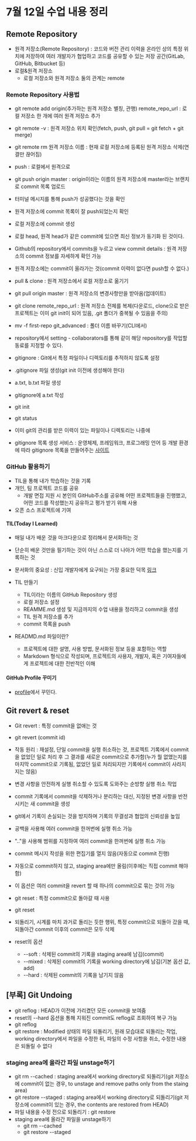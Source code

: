 # 7월 12일 수업 내용 정리
## Remote Repository

- 원격 저장소(Remote Repository) : 코드와 버전 관리 이력을 온라인 상의 특정 위치에 저장하여 여러 개발자가 협업하고 코드를 공유할 수 있는 저장 공간(GitLab, GitHub, Bitbucket 등)
- 로컬&원격 저장소
    - 로컬 저장소와 원격 저장소 둘의 관계는 remote

### Remote Repository 사용법
- git remote add origin(추가하는 원격 저장소 별칭, 관행) remote_repo_url : 로컬 저장소 한 개에 여러 원격 저장소 추가
- git remote -v : 원격 저장소 위치 확인(fetch, push, git pull = git fetch + git merge)
- git remote rm 원격 저장소 이름 : 현재 로컬 저장소에 등록된 원격 저장소 삭제(연결만 끊어짐)
- push : 로컬에서 원격으로
- git push origin master : origin이라는 이름의 원격 저장소에 master라는 브랜치로 commit 목록 업로드
- 터미널 메시지를 통해 push가 성공했다는 것을 확인
- 원격 저장소에 commit 목록이 잘 push되었는지 확인
- 로컬 저장소에 commit 생성
- 로컬 head, 원격 head가 같은 commit에 있으면 최신 정보가 동기화 된 것이다.
- Github의 repository에서 commits을 누르고 view commit details : 원격 저장소의 commit 정보를 자세하게 확인 가능
- 원격 저장소에는 commit이 올라가는 것(commit 이력이 없다면 push할 수 없다.)
- pull & clone : 원격 저장소에서 로컬 저장소로 옮기기
- git pull origin master : 원격 저장소의 변경사항만을 받아옴(업데이트)
- git clone remote_repo_url : 원격 저장소 전체를 복제(다운로드, clone으로 받은 프로젝트는 이미 git init이 되어 있음, .git 폴더가 중복될 수 있음을 주의)
- mv -f first-repo git_advanced : 폴더 이름 바꾸기(CLI에서)
- repository에서 setting - collaborators를 통해 같이 해당 repository를 작업할 동료를 지정할 수 있다.

- gitignore : Git에서 특정 파일이나 디렉토리를 추적하지 않도록 설정
- .gitignore 파일 생성(git init 이전에 생성해야 한다)
- a.txt, b.txt 파일 생성
- gitignore에 a.txt 작성
- git init
- git status
- 이미 git의 관리를 받은 이력이 있는 파일이나 디렉토리는 나중에 
- gitignore 목록 생성 서비스 : 운영체제, 프레임워크, 프로그래밍 언어 등 개발 환경에 따라 gitignore 목록을 만들어주는 [사이트](https://www.toptal.com/developers/gitignore/)

### GitHub 활용하기
- TIL을 통해 내가 학습하는 것을 기록
- 개인, 팀 프로젝트 코드를 공유
    - 개발 면접 지원 시 본인의 GitHub주소를 공유해 어떤 프로젝트들을 진행했고, 어떤 코드를 작성했는지 공유하고 평가 받기 위해 사용
- 오픈 소스 프로젝트에 기여
#### TIL(Today I Learned)
- 매일 내가 배운 것을 마크다운으로 정리해서 문서화하는 것
- 단순히 배운 것만을 필기하는 것이 아닌 스스로 더 나아가 어떤 학습을 했는지를 기록하는 것

- 문서화의 중요성 : 신입 개발자에게 요구되는 가장 중요한 덕목 [링크](https://d2.naver.com/news/3435170)
- TIL 만들기
    - TIL이라는 이름의 GitHub Repository 생성
    - 로컬 저장소 설정
    - REAMME.md 생성 및 지금까지의 수업 내용을 정리하고 commit을 생성
    - TIL 원격 저장소를 추가
    - commit 목록을 push
- READMD.md 파일이란?
    - 프로젝트에 대한 설명, 사용 방법, 문서화된 정보 등을 포함하는 역할
    - Markdown 형식으로 작성되며, 프로젝트의 사용자, 개발자, 혹은 기여자들에게 프로젝트에 대한 전반적인 이해
#### GitHub Profile 꾸미기
- [profile](https://github.com/dnjswoc)에서 꾸민다.


## Git revert & reset
- Git revert : 특정 commit을 없애는 것
- git revert (commit id)
- 작동 원리 : 재설정, 단일 commit을 실행 취소하는 것, 프로젝트 기록에서 commit을 없었던 일로 처리 후 그 결과를 새로운 commit으로 추가함(누가 뭘 없앴는지를 마지막 commit으로 기록됨, 없었던 일로 처리되지만 기록에서 commit이 사라지지는 않음)
- 변경 사항을 안전하게 실행 취소할 수 있도록 도와주는 순방향 실행 취소 작업
- commit 기록에서 commit을 삭제하거나 분리하는 대신, 지정된 변경 사항을 반전시키는 새 commit을 생성
- git에서 기록이 손실되는 것을 방지하며 기록의 무결성과 협업의 신뢰성을 높임
- 공백을 사용해 여러 commit을 한꺼번에 실행 취소 가능
- ".."을 사용해 범위를 지정하여 여러 commit을 한꺼번에 실행 취소 가능
- commit 메시지 작성을 위한 편집기를 열지 않음(자동으로 commit 진행)
- 자동으로 commit하지 않고, staging area에만 올림(이후에는 직접 commit 해야 함)
- 이 옵션은 여러 commit을 revert 할 때 하나의 commit으로 묶는 것이 가능

- git reset : 특정 commit으로 돌아갈 때 사용
- git reset
- 되돌리기, 시계를 마치 과거로 돌리는 듯한 행위, 특정 commit으로 되돌아 갔을 때, 되돌아간 commit 이후의 commit은 모두 삭제
- reset의 옵션
    - --soft : 삭제된 commit의 기록을 staging area에 남김(commit)
    - --mixed : 삭제된 commit의 기록을 working directory에 남김(기본 옵션 값, add)
    - --hard : 삭제된 commit의 기록을 남기지 않음



## [부록] Git Undoing
- git reflog : HEAD가 이전에 가리켰던 모든 commit을 보여줌
- reset의 --hard 옵션을 통해 지워진 commit도 reflog로 조회하여 복구 가능
- git reflog
- git restore : Modified 상태의 파일 되돌리기, 원래 모습대로 되돌리는 작업, working directory에서 파일을 수정한 뒤, 파일의 수정 사항을 취소, 수정한 내용은 되돌릴 수 없다
### staging area에 올라간 파일 unstage하기
- git rm --cached : staging area에서 working directory로 되돌리기(git 저장소에 commit이 없는 경우, to unstage and remove paths only from the staing area)
- git restore --staged : staging area에서 working directory로 되돌리기(git 저장소에 commit이 있는 경우, the contents are restored from HEAD)
- 파일 내용을 수정 전으로 되돌리기 : git restore
- staging area에 올라간 파일을 unstage하기
    - git rm --cached
    - git restore --staged